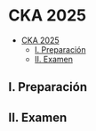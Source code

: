 # CKA 2025


- [CKA 2025](#cka-2025)
  - [I. Preparación](#i-preparación)
  - [II. Examen](#ii-examen)


## I. Preparación


## II. Examen

